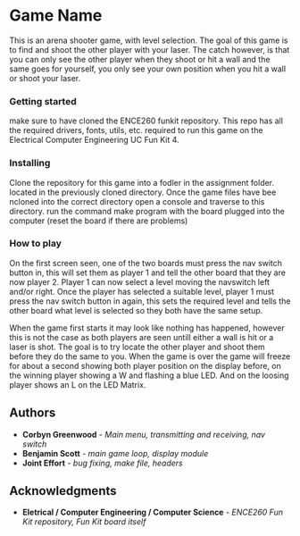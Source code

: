 # Game Name

This is an arena shooter game, with level selection. The goal of this game is to find and shoot the other player with your laser. The catch however, is that you can only see the other player when they shoot or hit a wall and the same goes for yourself, you only see your own position when you hit a wall or shoot your laser.

### Getting started

make sure to have cloned the ENCE260 funkit repository. This repo has all the required drivers, fonts, utils, etc. required to run this game on the Electrical Computer Engineering UC Fun Kit 4.

### Installing

Clone the repository for this game into a fodler in the assignment folder. located in the previously cloned directory.
Once the game files have bee ncloned into the correct directory open a console and traverse to this directory.
run the command make program with the board plugged into the computer (reset the board if there are problems)

### How to play

On the first screen seen, one of the two boards must press the nav switch button in, this will set them as player 1 and tell the other board that they are now player 2.
Player 1 can now select a level moving the navswitch left and/or right.
Once the player has selected a suitable level, player 1 must press the nav switch button in again, this sets the required level and tells the other board what level is selected so they both have the same setup.

When the game first starts it may look like nothing has happened, however this is not the case as both players are seen untill either a wall is hit or a laser is shot.
The goal is to try locate the other player and shoot them before they do the same to you.
When the game is over the game will freeze for about a second showing both player position on the display before, on the winning player showing a W and flashing a blue LED. And on the loosing player shows an L on the LED Matrix.

## Authors

* **Corbyn Greenwood** - *Main menu, transmitting and receiving, nav switch*
* **Benjamin Scott** - *main game loop, display module*
* **Joint Effort** - *bug fixing, make file, headers*

## Acknowledgments

* **Eletrical / Computer Engineering / Computer Science** - *ENCE260 Fun Kit repository, Fun Kit board itself*
